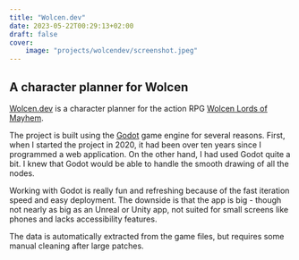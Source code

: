 ```yaml
---
title: "Wolcen.dev"
date: 2023-05-22T00:29:13+02:00
draft: false
cover:
    image: "projects/wolcendev/screenshot.jpeg"
---
```


## A character planner for Wolcen

[Wolcen.dev](https://Wolcen.dev) is a character planner for the action RPG [Wolcen Lords of Mayhem](https://wolcengame.com/).

The project is built using the [Godot](godotengine.org/) game engine for several reasons. First, when I started the project in 2020, it had been over ten years since I programmed a web application. On the other hand, I had used Godot quite a bit. I knew that Godot would be able to handle the smooth drawing of all the nodes.

Working with Godot is really fun and refreshing because of the fast iteration speed and easy deployment. The downside is that the app is big - though not nearly as big as an Unreal or Unity app, not suited for small screens like phones and lacks accessibility features.

The data is automatically extracted from the game files, but requires some manual cleaning after large patches.